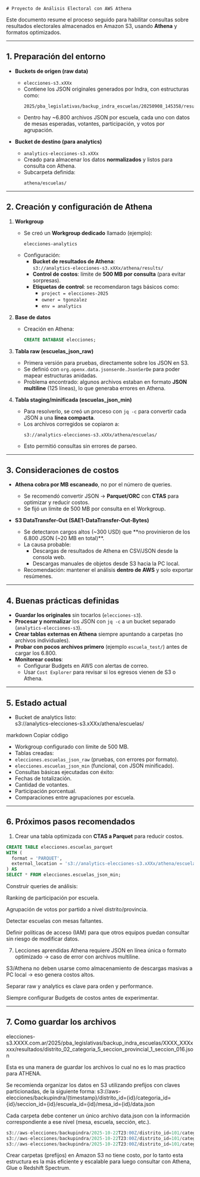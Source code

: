     # Proyecto de Análisis Electoral con AWS Athena

Este documento resume el proceso seguido para habilitar consultas sobre resultados electorales almacenados en Amazon S3, usando **Athena** y formatos optimizados.

---

## 1. Preparación del entorno

- **Buckets de origen (raw data)**  
  - `elecciones-s3.xXXx`  
  - Contiene los JSON originales generados por Indra, con estructuras como:
    ```
    2025/pba_legislativas/backup_indra_escuelas/20250908_145358/resultados/escuelas/
    ```
  - Dentro hay ~6.800 archivos JSON por escuela, cada uno con datos de mesas esperadas, votantes, participación, y votos por agrupación.

- **Bucket de destino (para analytics)**  
  - `analytics-elecciones-s3.xXXx`  
  - Creado para almacenar los datos **normalizados** y listos para consulta con Athena.
  - Subcarpeta definida:
    ```
    athena/escuelas/
    ```

---

## 2. Creación y configuración de Athena

1. **Workgroup**  
   - Se creó un **Workgroup dedicado** llamado (ejemplo):  
     ```
     elecciones-analytics
     ```
   - Configuración:
     - **Bucket de resultados de Athena**:  
       `s3://analytics-elecciones-s3.xXXx/athena/results/`
     - **Control de costos**: límite de **500 MB por consulta** (para evitar sorpresas).
     - **Etiquetas de control**: se recomendaron tags básicos como:
       - `project = elecciones-2025`
       - `owner = tgonzalez`
       - `env = analytics`

2. **Base de datos**  
   - Creación en Athena:
     ```sql
     CREATE DATABASE elecciones;
     ```

3. **Tabla raw (escuelas_json_raw)**  
   - Primera versión para pruebas, directamente sobre los JSON en S3.  
   - Se definió con `org.openx.data.jsonserde.JsonSerDe` para poder mapear estructuras anidadas.  
   - Problema encontrado: algunos archivos estaban en formato **JSON multiline** (125 líneas), lo que generaba errores en Athena.

4. **Tabla staging/minificada (escuelas_json_min)**  
   - Para resolverlo, se creó un proceso con `jq -c` para convertir cada JSON a una **línea compacta**.  
   - Los archivos corregidos se copiaron a:
     ```
     s3://analytics-elecciones-s3.xXXx/athena/escuelas/
     ```
   - Esto permitió consultas sin errores de parseo.

---

## 3. Consideraciones de costos

- **Athena cobra por MB escaneado**, no por el número de queries.  
  - Se recomendó convertir JSON → **Parquet/ORC** con **CTAS** para optimizar y reducir costos.  
  - Se fijó un límite de 500 MB por consulta en el Workgroup.

- **S3 DataTransfer-Out (SAE1-DataTransfer-Out-Bytes)**  
  - Se detectaron cargos altos (~300 USD) que **no provinieron de los 6.800 JSON (~20 MB en total)**.  
  - La causa probable:
    - Descargas de resultados de Athena en CSV/JSON desde la consola web.
    - Descargas manuales de objetos desde S3 hacia la PC local.
  - Recomendación: mantener el análisis **dentro de AWS** y solo exportar resúmenes.

---

## 4. Buenas prácticas definidas

- **Guardar los originales** sin tocarlos (`elecciones-s3`).
- **Procesar y normalizar** los JSON con `jq -c` a un bucket separado (`analytics-elecciones-s3`).
- **Crear tablas externas en Athena** siempre apuntando a carpetas (no archivos individuales).
- **Probar con pocos archivos primero** (ejemplo `escuela_test/`) antes de cargar los 6.800.
- **Monitorear costos**:
  - Configurar Budgets en AWS con alertas de correo.
  - Usar `Cost Explorer` para revisar si los egresos vienen de S3 o Athena.

---

## 5. Estado actual

- Bucket de analytics listo:  
s3://analytics-elecciones-s3.xXXx/athena/escuelas/

markdown
Copiar código
- Workgroup configurado con límite de 500 MB.  
- Tablas creadas:
- `elecciones.escuelas_json_raw` (pruebas, con errores por formato).
- `elecciones.escuelas_json_min` (funcional, con JSON minificado).  
- Consultas básicas ejecutadas con éxito:
- Fechas de totalización.
- Cantidad de votantes.
- Participación porcentual.
- Comparaciones entre agrupaciones por escuela.

---

## 6. Próximos pasos recomendados

1. Crear una tabla optimizada con **CTAS a Parquet** para reducir costos.  
 ```sql
 CREATE TABLE elecciones.escuelas_parquet
 WITH (
   format = 'PARQUET',
   external_location = 's3://analytics-elecciones-s3.xXXx/athena/escuelas_parquet/'
 ) AS
 SELECT * FROM elecciones.escuelas_json_min;
```
Construir queries de análisis:

Ranking de participación por escuela.

Agrupación de votos por partido a nivel distrito/provincia.

Detectar escuelas con mesas faltantes.

Definir políticas de acceso (IAM) para que otros equipos puedan consultar sin riesgo de modificar datos.

7. Lecciones aprendidas
Athena requiere JSON en línea única o formato optimizado → caso de error con archivos multiline.

S3/Athena no deben usarse como almacenamiento de descargas masivas a PC local → eso genera costos altos.

Separar raw y analytics es clave para orden y performance.


Siempre configurar Budgets de costos antes de experimentar.

---

## 7. Como guardar los archivos
elecciones-s3.XXXX.com.ar/2025/pba_legislativas/backup_indra_escuelas/XXXX_XXXxxxx/resultados/distrito_02_categoria_5_seccion_provincial_1_seccion_016.json

Esta es una manera de guardar los archivos lo cual no es lo mas practico para ATHENA.

Se recomienda organizar los datos en S3 utilizando prefijos con claves particionadas, de la siguiente forma:
s3://aws-elecciones/backupindra/{timestamp}/distrito_id={id}/categoria_id={id}/seccion_id={id}/escuela_id={id}/mesa_id={id}/data.json

Cada carpeta debe contener un único archivo data.json con la información correspondiente a ese nivel (mesa, escuela, sección, etc.).

```sql
s3://aws-elecciones/backupindra/2025-10-22T23:00Z/distrito_id=101/categoria_id=1/seccion_id=1/escuela_id=1/mesa_id=2300/data.json
s3://aws-elecciones/backupindra/2025-10-22T23:00Z/distrito_id=101/categoria_id=1/seccion_id=1/escuela_id=1/data.json
s3://aws-elecciones/backupindra/2025-10-22T23:00Z/distrito_id=101/categoria_id=1/data.json
```
Crear carpetas (prefijos) en Amazon S3 no tiene costo, por lo tanto esta estructura es la más eficiente y escalable para luego consultar con Athena, Glue o Redshift Spectrum.

